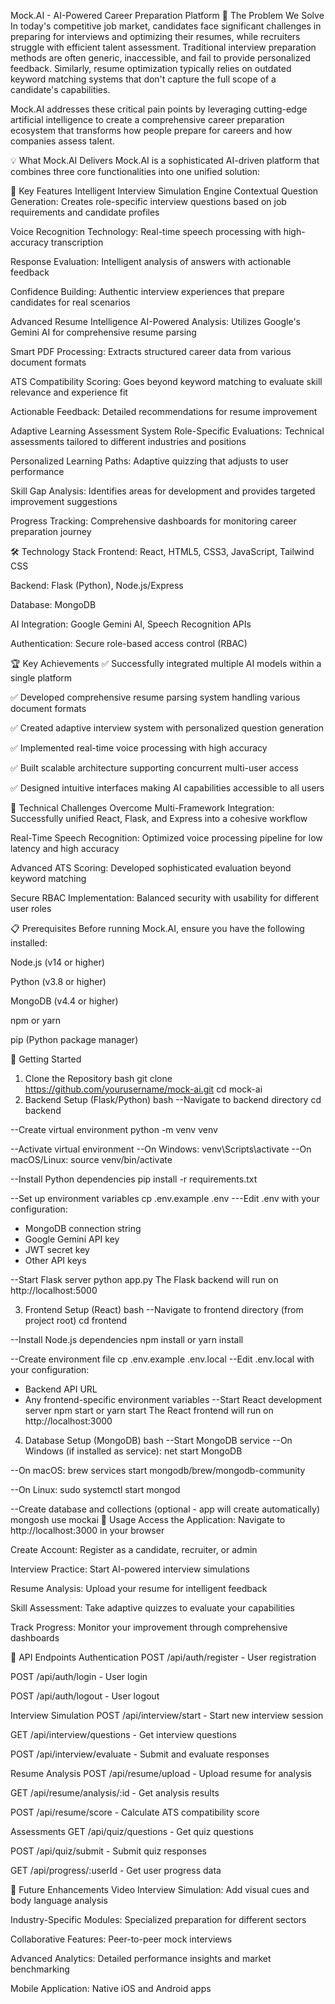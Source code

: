 Mock.AI - AI-Powered Career Preparation Platform
🚀 The Problem We Solve
In today's competitive job market, candidates face significant challenges in preparing for interviews and optimizing their resumes, while recruiters struggle with efficient talent assessment. Traditional interview preparation methods are often generic, inaccessible, and fail to provide personalized feedback. Similarly, resume optimization typically relies on outdated keyword matching systems that don't capture the full scope of a candidate's capabilities.

Mock.AI addresses these critical pain points by leveraging cutting-edge artificial intelligence to create a comprehensive career preparation ecosystem that transforms how people prepare for careers and how companies assess talent.

💡 What Mock.AI Delivers
Mock.AI is a sophisticated AI-driven platform that combines three core functionalities into one unified solution:

🎯 Key Features
Intelligent Interview Simulation Engine
Contextual Question Generation: Creates role-specific interview questions based on job requirements and candidate profiles

Voice Recognition Technology: Real-time speech processing with high-accuracy transcription

Response Evaluation: Intelligent analysis of answers with actionable feedback

Confidence Building: Authentic interview experiences that prepare candidates for real scenarios

Advanced Resume Intelligence
AI-Powered Analysis: Utilizes Google's Gemini AI for comprehensive resume parsing

Smart PDF Processing: Extracts structured career data from various document formats

ATS Compatibility Scoring: Goes beyond keyword matching to evaluate skill relevance and experience fit

Actionable Feedback: Detailed recommendations for resume improvement

Adaptive Learning Assessment System
Role-Specific Evaluations: Technical assessments tailored to different industries and positions

Personalized Learning Paths: Adaptive quizzing that adjusts to user performance

Skill Gap Analysis: Identifies areas for development and provides targeted improvement suggestions

Progress Tracking: Comprehensive dashboards for monitoring career preparation journey

🛠️ Technology Stack
Frontend: React, HTML5, CSS3, JavaScript, Tailwind CSS

Backend: Flask (Python), Node.js/Express

Database: MongoDB

AI Integration: Google Gemini AI, Speech Recognition APIs

Authentication: Secure role-based access control (RBAC)

🏆 Key Achievements
✅ Successfully integrated multiple AI models within a single platform

✅ Developed comprehensive resume parsing system handling various document formats

✅ Created adaptive interview system with personalized question generation

✅ Implemented real-time voice processing with high accuracy

✅ Built scalable architecture supporting concurrent multi-user access

✅ Designed intuitive interfaces making AI capabilities accessible to all users

🚧 Technical Challenges Overcome
Multi-Framework Integration: Successfully unified React, Flask, and Express into a cohesive workflow

Real-Time Speech Recognition: Optimized voice processing pipeline for low latency and high accuracy

Advanced ATS Scoring: Developed sophisticated evaluation beyond keyword matching

Secure RBAC Implementation: Balanced security with usability for different user roles

📋 Prerequisites
Before running Mock.AI, ensure you have the following installed:

Node.js (v14 or higher)

Python (v3.8 or higher)

MongoDB (v4.4 or higher)

npm or yarn

pip (Python package manager)

🚀 Getting Started
1. Clone the Repository
bash
git clone https://github.com/yourusername/mock-ai.git
cd mock-ai
2. Backend Setup (Flask/Python)
bash
 --Navigate to backend directory
cd backend

--Create virtual environment
python -m venv venv

 --Activate virtual environment
--On Windows:
venv\Scripts\activate
--On macOS/Linux:
source venv/bin/activate

--Install Python dependencies
pip install -r requirements.txt

--Set up environment variables
cp .env.example .env
---Edit .env with your configuration:
 - MongoDB connection string
 - Google Gemini API key
 - JWT secret key
 - Other API keys

--Start Flask server
python app.py
The Flask backend will run on http://localhost:5000

3. Frontend Setup (React)
bash
--Navigate to frontend directory (from project root)
cd frontend

--Install Node.js dependencies
npm install
   or
yarn install

--Create environment file
cp .env.example .env.local
--Edit .env.local with your configuration:
  - Backend API URL
  - Any frontend-specific environment variables
--Start React development server
npm start
 or
yarn start
The React frontend will run on http://localhost:3000

4. Database Setup (MongoDB)
bash
--Start MongoDB service
--On Windows (if installed as service):
net start MongoDB

--On macOS:
brew services start mongodb/brew/mongodb-community

--On Linux:
sudo systemctl start mongod

--Create database and collections (optional - app will create automatically)
mongosh
use mockai
📱 Usage
Access the Application: Navigate to http://localhost:3000 in your browser

Create Account: Register as a candidate, recruiter, or admin

Interview Practice: Start AI-powered interview simulations

Resume Analysis: Upload your resume for intelligent feedback

Skill Assessment: Take adaptive quizzes to evaluate your capabilities

Track Progress: Monitor your improvement through comprehensive dashboards

🔧 API Endpoints
Authentication
POST /api/auth/register - User registration

POST /api/auth/login - User login

POST /api/auth/logout - User logout

Interview Simulation
POST /api/interview/start - Start new interview session

GET /api/interview/questions - Get interview questions

POST /api/interview/evaluate - Submit and evaluate responses

Resume Analysis
POST /api/resume/upload - Upload resume for analysis

GET /api/resume/analysis/:id - Get analysis results

POST /api/resume/score - Calculate ATS compatibility score

Assessments
GET /api/quiz/questions - Get quiz questions

POST /api/quiz/submit - Submit quiz responses

GET /api/progress/:userId - Get user progress data

🌟 Future Enhancements
Video Interview Simulation: Add visual cues and body language analysis

Industry-Specific Modules: Specialized preparation for different sectors

Collaborative Features: Peer-to-peer mock interviews

Advanced Analytics: Detailed performance insights and market benchmarking

Mobile Application: Native iOS and Android apps
